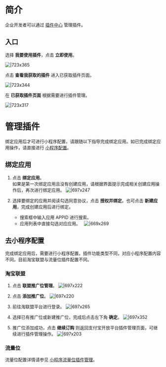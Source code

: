 
# 简介
企业开发者可以通过 [插件中心](https://open.alipay.com/plugin/index) 管理插件。

## 入口
选择 **我要使用插件**，点击 **立即使用**。

![|723x365](https://intranetproxy.alipay.com/skylark/lark/0/2020/png/236382/1608875964415-7def08c1-b67e-4dea-9a73-fdffe6ac1c0e.png?x-oss-process=image%2Fresize%2Cw_1492#align=left&display=inline&height=753&margin=%5Bobject%20Object%5D&originHeight=753&originWidth=1492&status=done&style=none&width=1492)

点击 **查看我获取的插件** 进入已获取插件页面。

![|723x344](https://mdn.alipayobjects.com/afts/img/A*g2ocSbIFkJYAAAAAAAAAAAAAAa8wAA/original?bz=openpt_doc&t=kLdgE46sHgIxcUDWtdhpOwAAAABkMK8AAAAA#align=left&display=inline&height=913&margin=%5Bobject%20Object%5D&originHeight=913&originWidth=1920&status=done&style=none&width=1920)

在 **已获取插件页面** 根据需要进行插件管理。

![|723x317](https://intranetproxy.alipay.com/skylark/lark/0/2020/png/236382/1609297849729-6a87c00e-99c3-4c21-997c-6b890bb226fe.png#align=left&display=inline&height=841&margin=%5Bobject%20Object%5D&originHeight=841&originWidth=1920&status=done&style=none&width=1920)

# 管理插件
绑定应用后才可进行小程序配置，请跟随以下指导完成绑定应用。如已完成绑定应用操作，请直接进行 [小程序配置](https://opendocs.alipay.com/mini/plugin/publish-management#%E5%8E%BB%E5%B0%8F%E7%A8%8B%E5%BA%8F%E9%85%8D%E7%BD%AE)。

## 绑定应用

1. 点击 **绑定应用**。<br/>
如果是第一次绑定应用且没有创建应用，请根据界面提示完成相关创建应用操作后，再次进行绑定应用。
![|697x247](https://intranetproxy.alipay.com/skylark/lark/0/2020/png/236382/1609297859019-35bc5057-18ae-4ef8-acf3-5e3f70bbe4e0.png#align=left&display=inline&height=679&margin=%5Bobject%20Object%5D&originHeight=679&originWidth=1920&status=done&style=none&width=1920)

1. 选择要绑定的应用并阅读勾选同意协议，点击 **授权并绑定**。也可点击 **新建应用**，完成创建应用后进行绑定。
   - 搜索框中输入应用 APPID 进行搜索。
   - 应用列表中直接勾选对应应用。  
   ![|669x269](https://intranetproxy.alipay.com/skylark/lark/0/2020/png/236382/1609298105721-2516fe7d-10af-4bb5-9d55-b9fca09d5ce4.png#align=left&display=inline&height=771&margin=%5Bobject%20Object%5D&originHeight=771&originWidth=1920&status=done&style=none&width=1920) 

## 去小程序配置
完成绑定应用后，需要进行小程序配置。插件功能类型不同，对应小程序配置内容不同，目前淘宝联盟与流量位插件配置不同。

### 淘宝联盟

1. 点击 **联盟推广位管理**。
![|697x222](https://intranetproxy.alipay.com/skylark/lark/0/2020/png/236382/1609320420543-c770715c-ea06-4c81-a085-2926887816ca.png#align=left&display=inline&height=306&margin=%5Bobject%20Object%5D&originHeight=611&originWidth=1920&status=done&style=none&width=960)

1. 点击 **添加推广位**。
![|697x220](https://intranetproxy.alipay.com/skylark/lark/0/2020/png/236382/1609320912426-85b491fe-f582-40b1-a6e0-184e4c699de6.png#align=left&display=inline&height=303&margin=%5Bobject%20Object%5D&originHeight=606&originWidth=1920&status=done&style=none&width=960)

1. 前往淘联盟平台进行登录。
![|697x265](https://intranetproxy.alipay.com/skylark/lark/0/2020/png/236382/1599789532480-b4eb8098-2603-4ad5-be3b-2dcffd331993.png#align=left&display=inline&height=710&margin=%5Bobject%20Object%5D&originHeight=710&originWidth=1872&status=done&style=none&width=1872)

1. 选择已有推广位或新建推广位，完成后点击左下角 **确定**。
![|697x352](https://intranetproxy.alipay.com/skylark/lark/0/2020/png/236382/1609321210696-95e45700-4889-486b-afcf-5fd295f01a3b.png#align=left&display=inline&height=484&margin=%5Bobject%20Object%5D&originHeight=969&originWidth=1920&status=done&style=none&width=960)

1. 推广位添加成功，点击 **继续订购** 则返回支付宝开放平台插件管理页面，可继续进行插件管理操作。
![|697x203](https://intranetproxy.alipay.com/skylark/lark/0/2020/png/236382/1609321300795-ba9f4545-84b2-48c5-b9b1-6bb30fbe3526.png#align=left&display=inline&height=279&margin=%5Bobject%20Object%5D&originHeight=558&originWidth=1920&status=done&style=none&width=960)


### 流量位
流量位配置详情请参见 [小程序流量位插件管理](https://opendocs.alipay.com/mini/plugin/traffic-manage)。

